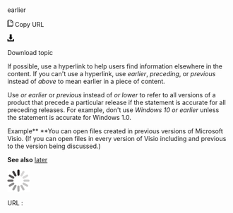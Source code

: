 # 

earlier

![Copy URL](media/earlier/Copy.png)
Copy URL

![Download](media/earlier/Download.png)

Download topic

If possible, use a hyperlink to help users find information elsewhere in the content. If you can't use a hyperlink, use *earlier*, *preceding*, or *previous* instead of *above* to mean earlier in a piece of content. 

Use *or earlier* or *previous* instead of *or lower* to
refer to all versions of a product that precede a particular release if
the statement is accurate for all preceding releases. For example,
don't use *Windows 10 or earlier* unless the statement is accurate for Windows 1.0.

Example**
**You
can open files created in previous versions of Microsoft Visio.
(If you can open files in every version of Visio including and previous
to the version being discussed.) 

**See also**  [later](https://worldready.cloudapp.net/Styleguide/Read?id=2700&topicid=32560)

![In progress](media/earlier/activity-large.gif)

URL :
